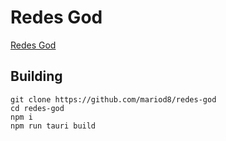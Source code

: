 # Redes God
[Redes God](https://redesgod.netlify.app/)

## Building
```
git clone https://github.com/mariod8/redes-god
cd redes-god
npm i
npm run tauri build
```